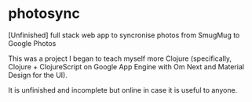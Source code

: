 # photosync
[Unfinished] full stack web app to syncronise photos from SmugMug to Google Photos

This was a project I began to teach myself more Clojure (specifically, Clojure + ClojureScript on Google App Engine with Om Next and Material Design for the UI).

It is unfinished and incomplete but online in case it is useful to anyone.

